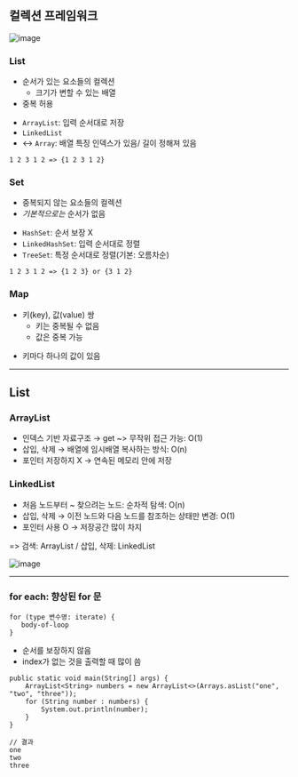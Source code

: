 ## 컬렉션 프레임워크

![image](https://github.com/user-attachments/assets/a6254126-7f0a-42f2-a93f-36e9d132f2c9)


### List
- 순서가 있는 요소들의 컬렉션
    - 크기가 변할 수 있는 배열
- 중복 허용
* ``ArrayList``: 입력 순서대로 저장
* ``LinkedList``
* ↔ ``Array``: 배열 특징 인덱스가 있음/ 길이 정해져 있음
```
1 2 3 1 2 => {1 2 3 1 2}
```

### Set
- 중복되지 않는 요소들의 컬렉션
- *기본적으로는* 순서가 없음
* ``HashSet``: 순서 보장 X
* ``LinkedHashSet``: 입력 순서대로 정렬
* ``TreeSet``: 특정 순서대로 정렬(기본: 오름차순)
```
1 2 3 1 2 => {1 2 3} or {3 1 2}
```

### Map
* 키(key), 값(value) 쌍
    * 키는 중복될 수 없음
    - 값은 중복 가능
- 키마다 하나의 값이 있음

<hr />

## List

### ArrayList

* 인덱스 기반 자료구조 → get ~> 무작위 접근 가능: O(1)
* 삽입, 삭제 → 배열에 임시배열 복사하는 방식: O(n)
* 포인터 저장하지 X → 연속된 메모리 안에 저장

### LinkedList

* 처음 노드부터 ~ 찾으려는 노드: 순차적 탐색: O(n)
* 삽입, 삭제 → 이전 노드와 다음 노드를 참조하는 상태만 변경: O(1)
* 포인터 사용 O → 저장공간 많이 차지

=> 검색: ArrayList / 삽입, 삭제: LinkedList

![image](https://github.com/user-attachments/assets/ad324be7-6c4f-4eb8-bad6-4047110acbad)

<hr />

### for each: 향상된 for 문
```
for (type 변수명: iterate) { 
   body-of-loop 
}
```
* 순서를 보장하지 않음
* index가 없는 것을 출력할 때 많이 씀
```
public static void main(String[] args) {
    ArrayList<String> numbers = new ArrayList<>(Arrays.asList("one", "two", "three"));
    for (String number : numbers) {
        System.out.println(number);
    }
}

// 결과
one
two
three
```
